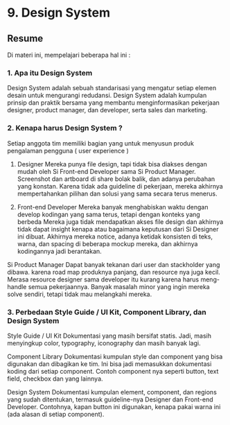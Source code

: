 # 9. Design System

## Resume
Di materi ini, mempelajari beberapa hal ini :

### 1. Apa itu Design System
Design System adalah sebuah standarisasi yang mengatur setiap elemen
desain untuk mengurangi redudansi. Design System adalah kumpulan prinsip
dan praktik bersama yang membantu menginformasikan pekerjaan designer, 
product manager, dan developer, serta sales dan marketing.

### 2. Kenapa harus Design System ?
Setiap anggota tim memiliki bagian yang untuk menyusun produk pengalaman
pengguna ( user experience )
1. Designer
Mereka punya file design, tapi tidak bisa diakses dengan mudah oleh Si 
Front-end Developer sama Si Product Manager. Screenshot dan artboard di 
share bolak balik, dan adanya perubahan yang konstan. Karena tidak ada 
guideline di pekerjaan, mereka akhirnya mempertahankan pilihan dan solusi 
yang sama secara terus menerus.

2. Front-end Developer
Mereka banyak menghabiskan waktu dengan develop kodingan yang sama terus,
tetapi dengan konteks yang berbeda Mereka juga tidak mendapatkan akses file
design dan akhirnya tidak dapat insight kenapa atau bagaimana keputusan dari
Si Designer ini dibuat. Akhirnya mereka notice, adanya ketidak konsisten di 
teks, warna, dan spacing di beberapa mockup mereka, dan akhirnya kodingannya 
jadi berantakan.

Si Product Manager
Dapat banyak tekanan dari user dan stackholder yang dibawa. karena road map 
produknya panjang, dan resource nya juga kecil. Merasa resource designer sama 
developer itu kurang karena harus meng-handle semua pekerjaannya. Banyak masalah 
minor yang ingin mereka solve sendiri, tetapi tidak mau melangkahi mereka.

### 3. Perbedaan Style Guide / UI Kit, Component Library, dan Design System
Style Guide / UI Kit
Dokumentasi yang masih bersifat statis. Jadi, masih menyingkup color, typography, 
iconography dan masih banyak lagi.

Component Library
Dokumentasi kumpulan style dan component yang bisa digunakan dan dibagikan ke tim. 
Ini bisa jadi memasukkan dokumentasi koding dari setiap component. Contoh component 
nya seperti button, text field, checkbox dan yang lainnya.

Design System
Dokumentasi kumpulan element, component, dan regions yang sudah ditentukan, termasuk 
guideline-nya  Designer dan Front-end Developer. Contohnya, kapan button ini digunakan, 
kenapa pakai warna ini (ada alasan di setiap component).




